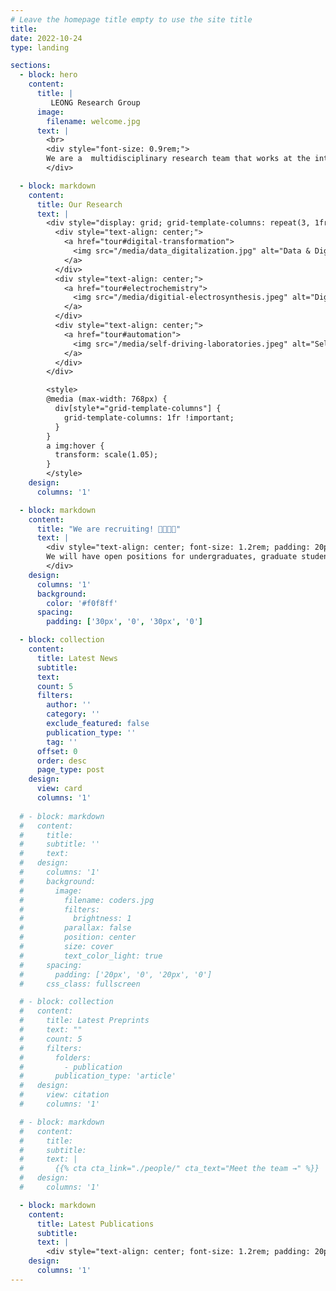 ```yaml
---
# Leave the homepage title empty to use the site title
title:
date: 2022-10-24
type: landing

sections:
  - block: hero
    content:
      title: |
         LEONG Research Group
      image:
        filename: welcome.jpg
      text: |
        <br>
        <div style="font-size: 0.9rem;">
        We are a  multidisciplinary research team that works at the interface of chemistry, computer science, data science, artificial intelligence, and automation to develop intelligent, adaptive tools and systems that enable autonomous reaction discovery and informatics.
        </div>

  - block: markdown
    content:
      title: Our Research
      text: |
        <div style="display: grid; grid-template-columns: repeat(3, 1fr); gap: 30px; max-width: 1200px; margin: 0 auto;">
          <div style="text-align: center;">
            <a href="tour#digital-transformation">
              <img src="/media/data_digitalization.jpg" alt="Data & Digitalization" style="width: 100%; height: auto; border-radius: 8px; transition: transform 0.3s ease;">
            </a>
          </div>
          <div style="text-align: center;">
            <a href="tour#electrochemistry">
              <img src="/media/digitial-electrosynthesis.jpeg" alt="Digital Electrosynthesis" style="width: 100%; height: auto; border-radius: 8px; transition: transform 0.3s ease;">
            </a>
          </div>
          <div style="text-align: center;">
            <a href="tour#automation">
              <img src="/media/self-driving-laboratories.jpeg" alt="Self-Driving Laboratories" style="width: 100%; height: auto; border-radius: 8px; transition: transform 0.3s ease;">
            </a>
          </div>
        </div>

        <style>
        @media (max-width: 768px) {
          div[style*="grid-template-columns"] {
            grid-template-columns: 1fr !important;
          }
        }
        a img:hover {
          transform: scale(1.05);
        }
        </style>
    design:
      columns: '1'

  - block: markdown
    content:
      title: "We are recruiting! 👩‍🔬👨‍🔬"
      text: |
        <div style="text-align: center; font-size: 1.2rem; padding: 20px;">
        We will have open positions for undergraduates, graduate students and postdocs in spring 2026!
        </div>
    design:
      columns: '1'
      background:
        color: '#f0f8ff'
      spacing:
        padding: ['30px', '0', '30px', '0']

  - block: collection
    content:
      title: Latest News
      subtitle:
      text:
      count: 5
      filters:
        author: ''
        category: ''
        exclude_featured: false
        publication_type: ''
        tag: ''
      offset: 0
      order: desc
      page_type: post
    design:
      view: card
      columns: '1'
  
  # - block: markdown
  #   content:
  #     title:
  #     subtitle: ''
  #     text:
  #   design:
  #     columns: '1'
  #     background:
  #       image: 
  #         filename: coders.jpg
  #         filters:
  #           brightness: 1
  #         parallax: false
  #         position: center
  #         size: cover
  #         text_color_light: true
  #     spacing:
  #       padding: ['20px', '0', '20px', '0']
  #     css_class: fullscreen

  # - block: collection
  #   content:
  #     title: Latest Preprints
  #     text: ""
  #     count: 5
  #     filters:
  #       folders:
  #         - publication
  #       publication_type: 'article'
  #   design:
  #     view: citation
  #     columns: '1'

  # - block: markdown
  #   content:
  #     title:
  #     subtitle:
  #     text: |
  #       {{% cta cta_link="./people/" cta_text="Meet the team →" %}}
  #   design:
  #     columns: '1'

  - block: markdown
    content:
      title: Latest Publications
      subtitle:
      text: |
        <div style="text-align: center; font-size: 1.2rem; padding: 20px;">Watch this space!</div>
    design:
      columns: '1'
---
```


